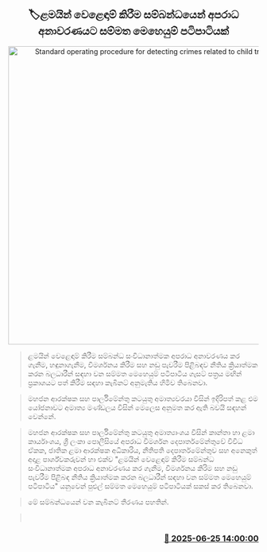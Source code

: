 <p align='center'><b><h2 align='center' title='Standard operating procedure for detecting crimes related to child trafficking'>🏷ළමයින් වෙළෙඳාම් කිරීම සම්බන්ධයෙන් අපරාධ අනාවරණයට සම්මත මෙහෙයුම් පටිපාටියක්</h2></b></p>
<p align='center'><img src='https://helakuru.sgp1.cdn.digitaloceanspaces.com/esana/images/lib/cabinet-updates[1].jpg' width='600' alt='Standard operating procedure for detecting crimes related to child trafficking'></p>

> ළමයින් වෙළෙඳාම් කිරීම සම්බන්ධ සංවිධානාත්මක අපරාධ අනාවරණය කර ගැනීම, හඳුනාගැනීම, විමර්ශනය කිරීම සහ නඩු පැවරීම පිළිබඳව නීතිය ක්‍රියාත්මක කරන බලධාරීන් සඳහා වන සම්මත මෙහෙයුම් පටිපාටිය ගැසට් පත්‍රය මඟින් ප්‍රකාශයට පත් කිරීම සඳහා කැබිනට් අනුමැතිය හිමිව තිබෙනවා.

> මහජන ආරක්ෂක සහ පාර්ලිමේන්තු කටයුතු අමාත්‍යවරයා විසින් ඉදිරිපත් කළ එම යෝජනාවට අමාත්‍ය මණ්ඩලය විසින් මෙලෙස අනුමත කර ඇති බවයි සඳහන් වෙන්නේ.

> මහජන ආරක්ෂක සහ පාර්ලිමේන්තු කටයුතු අමාත්‍යාංශය විසින් කාන්තා හා ළමා කාර්යාංශය, ශ්‍රී ලංකා පොලීසියේ අපරාධ විමර්ශන දෙපාර්තමේන්තුවේ විවිධ ඒකක, ජාතික ළමා ආරක්ෂක අධිකාරිය, නීතිපති දෙපාර්තමේන්තුව සහ අනෙකුත් අදාළ පාර්ශ්වකරුවන් හා එක්ව "ළමයින් වෙළෙඳාම් කිරීම සම්බන්ධ සංවිධානාත්මක අපරාධ අනාවරණය කර ගැනීම, විමර්ශනය කිරිම සහ නඩු පැවරීම පිළිබඳ නීතිය ක්‍රියාත්මක කරන බලධාරීන් සඳහා වන සම්මත මෙහෙයුම් පටිපාටිය" යනුවෙන් පුළුල් සම්මත මෙහෙයුම් පටිපාටියක් සකස් කර තිබෙනවා.

> මේ සම්බන්ධයෙන් වන කැබිනට් තීරණය පහතින්. 

>  



<h3 align='right'><a href='https://www.helakuru.lk/esana/p/111334/'>📅 2025-06-25 14:00:00</a></h3>
